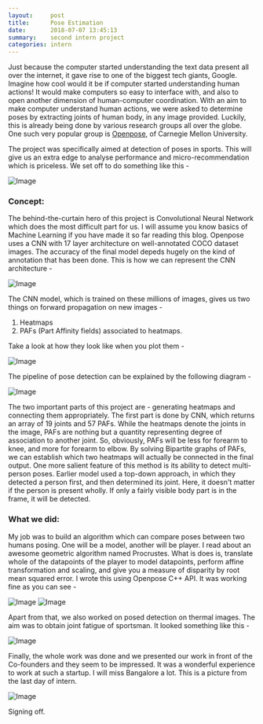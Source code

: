 ```yaml
---
layout:     post
title:      Pose Estimation
date:       2018-07-07 13:45:13
summary:    second intern project
categories: intern
---
```


Just because the computer started understanding the text data present all over the internet, it gave rise to one of the biggest tech giants, Google. Imagine how cool would it be if computer started understanding human actions! It would make computers so easy to interface with, and also to open another dimension of human-computer coordination.
With an aim to make computer understand human actions, we were asked to determine poses by extracting joints of human body, in any image provided. Luckily, this is already being done by various research groups all over the globe. One such very popular group is [Openpose](https://github.com/CMU-Perceptual-Computing-Lab/openpose), of Carnegie Mellon University.

The project was specifically aimed at detection of poses in sports. This will give us an extra edge to analyse performance and micro-recommendation which is priceless. We set off to do something like this - 

![Image](http://mohitsinha.in/img/img4.PNG "Pose Estimation")


### Concept:

The behind-the-curtain hero of this project is Convolutional Neural Network which does the most difficult part for us. I will assume you know basics of Machine Learning if you have made it so far reading this blog. Openpose uses a CNN with 17 layer architecture on well-annotated COCO dataset images. The accuracy of the final model depeds hugely on the kind of annotation that has been done. This is how we can represent the CNN architecture - 

![Image](http://mohitsinha.in/img/img5.PNG "CNN")

The CNN model, which is trained on these millions of images, gives us two things on forward propagation on new images -
1. Heatmaps
2. PAFs (Part Affinity fields) associated to heatmaps.

Take a look at how they look like when you plot them - 

![Image](http://mohitsinha.in/img/img6.PNG "Heatmaps & PAFs")

The pipeline of pose detection can be explained by the following diagram - 

![Image](http://mohitsinha.in/img/img3.png "Pipeline")

The two important parts of this project are - generating heatmaps and connecting them appropriately. The first part is done by CNN, which returns an array of 19 joints and 57 PAFs. While the heatmaps denote the joints in the image, PAFs are nothing but a quantity representing degree of association to another joint. So, obviously, PAFs will be less for forearm to knee, and more for forearm to elbow. By solving Bipartite graphs of PAFs, we can establish which two heatmaps will actually be connected in the final output. One more salient feature of this method is its ability to detect multi-person poses. Earlier model used a top-down approach, in which they detected a person first, and then determined its joint. Here, it doesn't matter if the person is present wholly. If only a fairly visible body part is in the frame, it will be detected.


### What we did:
My job was to build an algorithm which can compare poses between two humans posing. One will be a model, another will be player. I read about an awesome geometric algorithm named Procrustes. What is does is, translate whole of the datapoints of the player to model datapoints, perform affine transformation and scaling, and give you a measure of disparity by root mean squared error. I wrote this using Openpose C++ API. It was working fine as you can see - 

![Image](http://mohitsinha.in/img/img7-1.PNG "VVS Laxman") ![Image](https://mohitsinha.in/img/img7-2.PNG "Kabeer")

Apart from that, we also worked on posed detection on thermal images. The aim was to obtain joint fatigue of sportsman. It looked something like this - 

![Image](http://mohitsinha.in/img/img8.PNG "Thermal Image")

Finally, the whole work was done and we presented our work in front of the Co-founders and they seem to be impressed. It was a wonderful experience to work at such a startup. I will miss Bangalore a lot. This is a picture from the last day of intern.

![Image](http://mohitsinha.in/img/img2.jpg "Team Spookfish")


Signing off.
